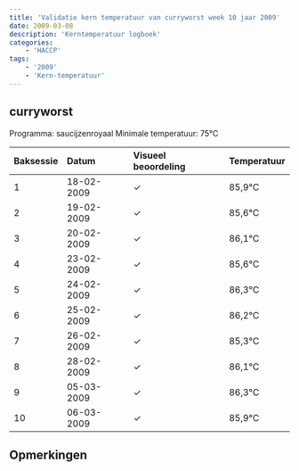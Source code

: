 ```yaml
---
title: 'Validatie kern temperatuur van curryworst week 10 jaar 2009'
date: 2009-03-08
description: 'Kerntemperatuur logboek'
categories:
    - 'HACCP'
tags:
    - '2009'
    - 'Kern-temperatuur'
---
```


## curryworst

Programma: saucijzenroyaal
Minimale temperatuur: 75°C

| Baksessie | Datum | Visueel beoordeling | Temperatuur |
|:---|:---|:---|:---|
| 1 | 18-02-2009 | &check; | 85,9°C |
| 2 | 19-02-2009 | &check; | 85,6°C |
| 3 | 20-02-2009 | &check; | 86,1°C |
| 4 | 23-02-2009 | &check; | 85,6°C |
| 5 | 24-02-2009 | &check; | 86,3°C |
| 6 | 25-02-2009 | &check; | 86,2°C |
| 7 | 26-02-2009 | &check; | 85,3°C |
| 8 | 28-02-2009 | &check; | 86,1°C |
| 9 | 05-03-2009 | &check; | 86,3°C |
| 10 | 06-03-2009 | &check; | 85,9°C |

## Opmerkingen


